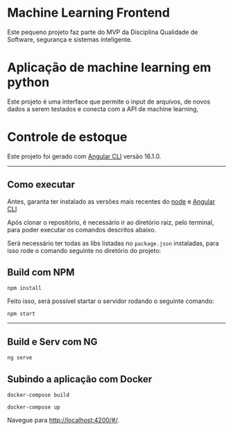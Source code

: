 # Machine Learning Frontend

Este pequeno projeto faz parte do MVP da Disciplina Qualidade de Software, segurança e sistemas inteligente.

# Aplicação de machine learning em python
Este projeto é uma interface que permite o input de arquivos, de novos dados a serem testados e conecta com a API  de machine learning,

# Controle de estoque

Este projeto foi gerado com [Angular CLI](https://github.com/angular/angular-cli) versão 16.1.0.

----
## Como executar

Antes, garanta ter instalado as versões mais recentes do [node](https://nodejs.org/pt-br/docs) e [Angular CLI](https://angular.io/cli)

Após clonar o repositório, é necessário ir ao diretório raiz, pelo terminal, para poder executar os comandos descritos abaixo.

Será necessário ter todas as libs listadas no `package.json` instaladas, para isso rode o comando seguinte no diretório do projeto: 

## Build  com NPM

```
npm install
```

Feito isso, será possível startar o servidor rodando o seguinte comando: 

```
npm start
```
---
## Build e Serv com NG

```
ng serve
```

## Subindo a aplicação com Docker

```
docker-compose build
```

```
docker-compose up
```
 
Navegue para [http://localhost:4200/#/](http://localhost:4200/#/).

